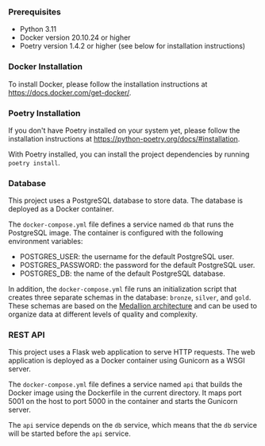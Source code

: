 ### Prerequisites

- Python 3.11
- Docker version 20.10.24 or higher
- Poetry version 1.4.2 or higher (see below for installation instructions)

### Docker Installation

To install Docker, please follow the installation instructions at https://docs.docker.com/get-docker/.

### Poetry Installation

If you don't have Poetry installed on your system yet, please follow the installation instructions at https://python-poetry.org/docs/#installation.

With Poetry installed, you can install the project dependencies by running `poetry install`.

### Database

This project uses a PostgreSQL database to store data. The database is deployed as a Docker container.

The `docker-compose.yml` file defines a service named `db` that runs the PostgreSQL image. The container is configured with the following environment variables:

- POSTGRES_USER: the username for the default PostgreSQL user.
- POSTGRES_PASSWORD: the password for the default PostgreSQL user.
- POSTGRES_DB: the name of the default PostgreSQL database.

In addition, the `docker-compose.yml` file runs an initialization script that creates three separate schemas in the database: `bronze`, `silver`, and `gold`. These schemas are based on the [Medallion architecture](https://www.databricks.com/glossary/medallion-architecture) and can be used to organize data at different levels of quality and complexity.

### REST API

This project uses a Flask web application to serve HTTP requests. The web application is deployed as a Docker container using Gunicorn as a WSGI server.

The `docker-compose.yml` file defines a service named `api` that builds the Docker image using the Dockerfile in the current directory. It maps port 5001 on the host to port 5000 in the container and starts the Gunicorn server.

The `api` service depends on the `db` service, which means that the `db` service will be started before the `api` service.
